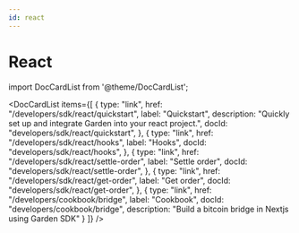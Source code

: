```yaml
---
id: react
---
```


# React

import DocCardList from '@theme/DocCardList';

<DocCardList
items={[
{
type: "link",
href: "/developers/sdk/react/quickstart",
label: "Quickstart",
description: "Quickly set up and integrate Garden into your react project.",
docId: "developers/sdk/react/quickstart",
},
{
type: "link",
href: "/developers/sdk/react/hooks",
label: "Hooks",
docId: "developers/sdk/react/hooks",
},
{
type: "link",
href: "/developers/sdk/react/settle-order",
label: "Settle order",
docId: "developers/sdk/react/settle-order",
},
{
type: "link",
href: "/developers/sdk/react/get-order",
label: "Get order",
docId: "developers/sdk/react/get-order",
},
{
type: "link",
href: "/developers/cookbook/bridge",
label: "Cookbook",
docId: "developers/cookbook/bridge",
description: "Build a bitcoin bridge in Nextjs using Garden SDK"
}
]}
/>
